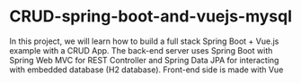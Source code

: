 # CRUD-spring-boot-and-vuejs-mysql
In this project, we will learn how to build a full stack Spring Boot + Vue.js example with a CRUD App. The back-end server uses Spring Boot with Spring Web MVC for REST Controller and Spring Data JPA for interacting with embedded database (H2 database). Front-end side is made with Vue
